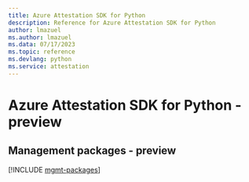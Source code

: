 ```yaml
---
title: Azure Attestation SDK for Python
description: Reference for Azure Attestation SDK for Python
author: lmazuel
ms.author: lmazuel
ms.data: 07/17/2023
ms.topic: reference
ms.devlang: python
ms.service: attestation
---
```

# Azure Attestation SDK for Python - preview

## Management packages - preview
[!INCLUDE [mgmt-packages](attestation-mgmt-index.md)]
